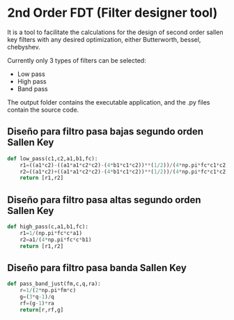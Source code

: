 # 2nd Order FDT (Filter designer tool)
It is a tool to facilitate the calculations for the design of second order sallen key filters with any desired optimization, either Butterworth, bessel, chebyshev.

Currently only 3 types of filters can be selected:

- Low pass
- High pass
- Band pass

The output folder contains the executable application, and the .py files contain the source code. 

## Diseño para filtro pasa bajas segundo orden Sallen Key
```python
def low_pass(c1,c2,a1,b1,fc):
    r1=((a1*c2)-((a1*a1*c2*c2)-(4*b1*c1*c2))**(1/2))/(4*np.pi*fc*c1*c2)
    r2=((a1*c2)+((a1*a1*c2*c2)-(4*b1*c1*c2))**(1/2))/(4*np.pi*fc*c1*c2)
    return [r1,r2]
```

## Diseño para filtro pasa altas segundo orden Sallen Key
```python
def high_pass(c,a1,b1,fc):
    r1=1/(np.pi*fc*c*a1)
    r2=a1/(4*np.pi*fc*c*b1)
    return [r1,r2]
```

## Diseño para filtro pasa banda Sallen Key 
```python
def pass_band_just(fm,c,q,ra):
    r=1/(2*np.pi*fm*c)
    g=(3*q-1)/q
    rf=(g-1)*ra
    return[r,rf,g]
```
